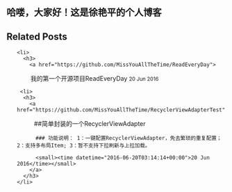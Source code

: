 ## 哈喽，大家好！这是徐艳平的个人博客

<aside class="related">
  <h2>Related Posts</h2>
  <ul class="related-posts">

    <li>
      <h3>
        <a href="https://github.com/MissYouAllTheTime/ReadEveryDay">
          我的第一个开源项目ReadEveryDay
          <small><time datetime="2016-06-20T03:14:14+00:00">20 Jun 2016</time></small>
        </a>
      </h3>
    </li>
    
     <li>
      <h3>
        <a href="https://github.com/MissYouAllTheTime/RecyclerViewAdapterTest">
          
          ##简单封装的一个RecyclerViewAdapter
          
          ### 功能说明： 1：一键配置RecyclerViewAdapter，免去繁琐的重复配置； 2：支持多布局Item; 3：暂不支持下拉刷新与上拉加载。
          
          <small><time datetime="2016-06-20T03:14:14+00:00">20 Jun 2016</time></small>
        </a>
      </h3>
    </li>
    
  </ul>
</aside>


